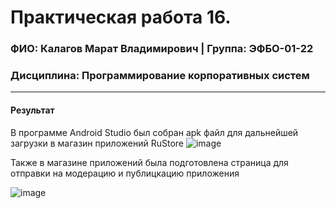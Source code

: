 Практическая работа 16.
=================================
### ФИО: Калагов Марат Владимирович | Группа: ЭФБО-01-22
### Дисциплина: Программирование корпоративных систем

***

#### Результат 
В программе Android Studio был собран apk файл для дальнейшей загрузки в магазин приложений RuStore
![image](https://github.com/user-attachments/assets/31e74b63-b78c-4f57-95e5-1f024396e0fc)

Также в магазине приложений была подготовлена страница для отправки на модерацию и публицкацию приложения

![image](https://github.com/user-attachments/assets/67d19d22-07dc-4418-ab47-87247bb15ae2)
